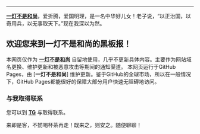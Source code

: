 ----------
[**一灯不是和尚**](https://iyideng.me)，爱折腾，爱国明理，是一名中华好儿女！老子说，“以正治国，以奇用兵，以无事取天下。”现在我深以为然。

欢迎您来到一灯不是和尚的黑板报！
----------

本网页仅作为 [**一灯不是和尚**](https://iyideng.me) 自留地使用，几乎不更新具体内容。主要作为网站域名更换、维护更新和被恶意攻击等期间的通知渠道。 本网页运行于GitHub Pages，由 [**一灯不是和尚**] 维护更新。鉴于GitHub的全球市场，所以在一般情况下，GitHub Pages都能很好的保障大部分用户快速无阻碍地访问。

### 与我取得联系

您可以到 [**TG**](https://t.me/iyideng) 与取得联系。

来即是客，不妨喝杯茶再走！既来之，则安之。随便聊聊！
